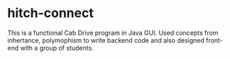 # hitch-connect

This is a functional Cab Drive program in Java GUI. Used concepts from inhertance, polymophism to write backend code and also designed front-end with a group of students.
